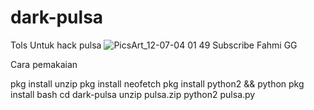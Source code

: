 # dark-pulsa
Tols Untuk hack pulsa
![PicsArt_12-07-04 01 49](https://user-images.githubusercontent.com/43435359/70405133-b7c3ab00-1a6e-11ea-8d3c-331bbcf97640.jpg)
Subscribe Fahmi GG


Cara pemakaian

pkg install unzip
pkg install neofetch
pkg install python2 && python
pkg install bash
cd dark-pulsa
unzip pulsa.zip 
python2 pulsa.py
